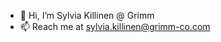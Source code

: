 - 👋 Hi, I’m Sylvia Killinen @ Grimm
- 📫 Reach me at sylvia.killinen@grimm-co.com

<!---
skgrimm/skgrimm is a ✨ special ✨ repository because its `README.md` (this file) appears on your GitHub profile.
You can click the Preview link to take a look at your changes.
--->
